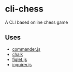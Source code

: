 # cli-chess
A CLI based online chess game


## Uses
- [commander.js](https://github.com/tj/commander.js#readme)
- [chalk](https://github.com/chalk/chalk#readme)
- [figlet.js](https://github.com/patorjk/figlet.js#readme)
- [inguirer.js](https://github.com/SBoudrias/Inquirer.js#readme)